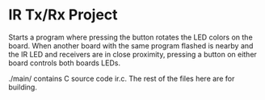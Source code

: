 # IR Tx/Rx Project

Starts a program where pressing the button rotates the LED colors on the board. When another board with the same program flashed is nearby and the IR LED and receivers are in close proximity, pressing a button on either board controls both boards LEDs.

./main/ contains C source code ir.c. The rest of the files here are for building.
